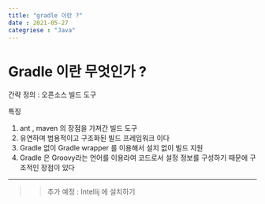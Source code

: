 ```yaml
---
title: "gradle 이란 ?"
date : 2021-05-27
categriese : "Java"
---
```


# Gradle 이란 무엇인가 ?

간략 정의 : 오픈소스 빌드 도구 

특징
1. ant , maven 의 장점을 가져간 빌드 도구  
2. 유연하며 범용적이고 구조화된 빌드 프레임워크 이다  
3. Gradle 없이 Gradle wrapper 를 이용해서 설치 없이 빌드 지원  
4. Gradle 은 Groovy라는 언어를 이용라여 코드로서 설정 정보를 구성하기 때문에 구조적인 장점이 있다  



---
>>추가 예정 : Intellij 에 설치하기
